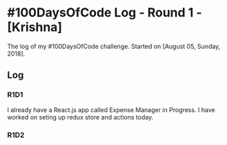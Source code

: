 # #100DaysOfCode Log - Round 1 - [Krishna]

The log of my #100DaysOfCode challenge. Started on [August 05, Sunday, 2018].

## Log

### R1D1 
I already have a React.js app called Expense Manager in Progress. I have worked on seting up redux store and actions today.

### R1D2
